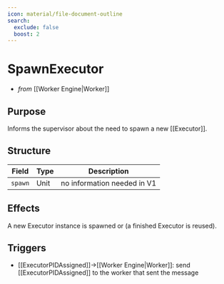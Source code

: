 ```yaml
---
icon: material/file-document-outline
search:
  exclude: false
  boost: 2
---
```


# SpawnExecutor

<!-- --8<-- [start:blurp] -->
- _from_ [[Worker Engine|Worker]]

## Purpose

Informs the supervisor about the need to spawn a new [[Executor]].

<!-- --8<-- [end:blurp] -->
<!-- --8<-- [start:details] -->

## Structure

| Field   | Type | Description                 |
|---------|------|-----------------------------|
| `spawn` | Unit | no information needed in V1 |

## Effects

A new Executor instance is spawned or (a finished Executor is reused).

## Triggers

- [[ExecutorPIDAssigned]]→[[Worker Engine|Worker]]:
  send [[ExecutorPIDAssigned]] to the worker that sent the message

<!-- --8<-- [end:details] -->
